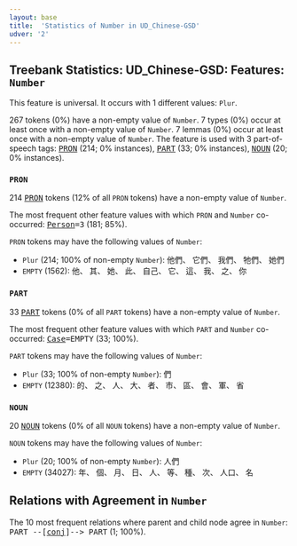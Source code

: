 ```yaml
---
layout: base
title:  'Statistics of Number in UD_Chinese-GSD'
udver: '2'
---
```


## Treebank Statistics: UD_Chinese-GSD: Features: `Number`

This feature is universal.
It occurs with 1 different values: `Plur`.

267 tokens (0%) have a non-empty value of `Number`.
7 types (0%) occur at least once with a non-empty value of `Number`.
7 lemmas (0%) occur at least once with a non-empty value of `Number`.
The feature is used with 3 part-of-speech tags: <tt><a href="zh_gsd-pos-PRON.html">PRON</a></tt> (214; 0% instances), <tt><a href="zh_gsd-pos-PART.html">PART</a></tt> (33; 0% instances), <tt><a href="zh_gsd-pos-NOUN.html">NOUN</a></tt> (20; 0% instances).

### `PRON`

214 <tt><a href="zh_gsd-pos-PRON.html">PRON</a></tt> tokens (12% of all `PRON` tokens) have a non-empty value of `Number`.

The most frequent other feature values with which `PRON` and `Number` co-occurred: <tt><a href="zh_gsd-feat-Person.html">Person</a></tt><tt>=3</tt> (181; 85%).

`PRON` tokens may have the following values of `Number`:

* `Plur` (214; 100% of non-empty `Number`): 他們、 它們、 我們、 牠們、 她們
* `EMPTY` (1562): 他、 其、 她、 此、 自己、 它、 這、 我、 之、 你

### `PART`

33 <tt><a href="zh_gsd-pos-PART.html">PART</a></tt> tokens (0% of all `PART` tokens) have a non-empty value of `Number`.

The most frequent other feature values with which `PART` and `Number` co-occurred: <tt><a href="zh_gsd-feat-Case.html">Case</a></tt><tt>=EMPTY</tt> (33; 100%).

`PART` tokens may have the following values of `Number`:

* `Plur` (33; 100% of non-empty `Number`): 們
* `EMPTY` (12380): 的、 之、 人、 大、 者、 市、 區、 會、 軍、 省

### `NOUN`

20 <tt><a href="zh_gsd-pos-NOUN.html">NOUN</a></tt> tokens (0% of all `NOUN` tokens) have a non-empty value of `Number`.

`NOUN` tokens may have the following values of `Number`:

* `Plur` (20; 100% of non-empty `Number`): 人們
* `EMPTY` (34027): 年、 個、 月、 日、 人、 等、 種、 次、 人口、 名

## Relations with Agreement in `Number`

The 10 most frequent relations where parent and child node agree in `Number`:
<tt>PART --[<tt><a href="zh_gsd-dep-conj.html">conj</a></tt>]--> PART</tt> (1; 100%).


